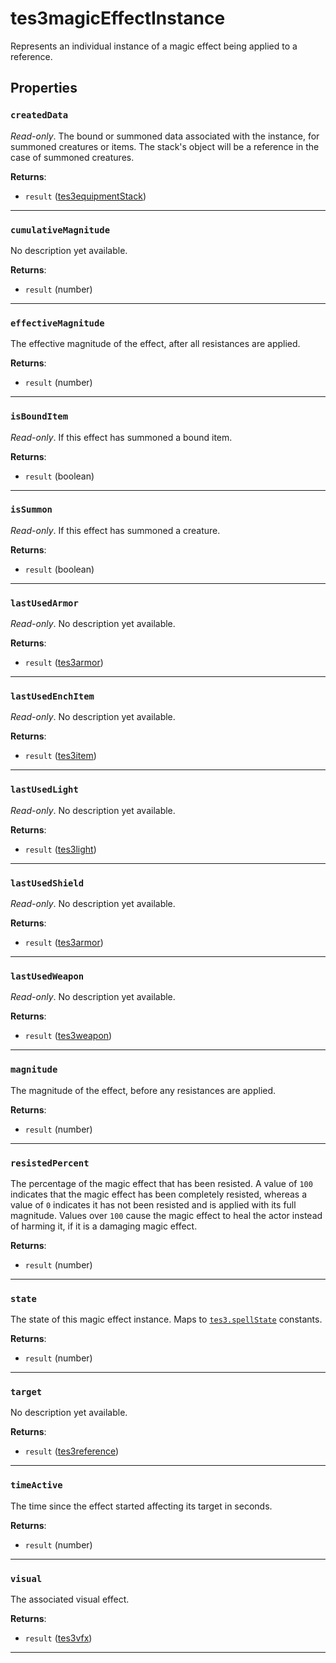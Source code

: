 <!---
	This file is autogenerated. Do not edit this file manually. Your changes will be ignored.
	More information: https://github.com/MWSE/MWSE/tree/master/docs
-->

# tes3magicEffectInstance

Represents an individual instance of a magic effect being applied to a reference.

## Properties

### `createdData`

*Read-only*. The bound or summoned data associated with the instance, for summoned creatures or items. The stack's object will be a reference in the case of summoned creatures.

**Returns**:

* `result` ([tes3equipmentStack](../../types/tes3equipmentStack))

***

### `cumulativeMagnitude`

No description yet available.

**Returns**:

* `result` (number)

***

### `effectiveMagnitude`

The effective magnitude of the effect, after all resistances are applied.

**Returns**:

* `result` (number)

***

### `isBoundItem`

*Read-only*. If this effect has summoned a bound item.

**Returns**:

* `result` (boolean)

***

### `isSummon`

*Read-only*. If this effect has summoned a creature.

**Returns**:

* `result` (boolean)

***

### `lastUsedArmor`

*Read-only*. No description yet available.

**Returns**:

* `result` ([tes3armor](../../types/tes3armor))

***

### `lastUsedEnchItem`

*Read-only*. No description yet available.

**Returns**:

* `result` ([tes3item](../../types/tes3item))

***

### `lastUsedLight`

*Read-only*. No description yet available.

**Returns**:

* `result` ([tes3light](../../types/tes3light))

***

### `lastUsedShield`

*Read-only*. No description yet available.

**Returns**:

* `result` ([tes3armor](../../types/tes3armor))

***

### `lastUsedWeapon`

*Read-only*. No description yet available.

**Returns**:

* `result` ([tes3weapon](../../types/tes3weapon))

***

### `magnitude`

The magnitude of the effect, before any resistances are applied.

**Returns**:

* `result` (number)

***

### `resistedPercent`

The percentage of the magic effect that has been resisted. A value of `100` indicates that the magic effect has been completely resisted, whereas a value of `0` indicates it has not been resisted and is applied with its full magnitude. Values over `100` cause the magic effect to heal the actor instead of harming it, if it is a damaging magic effect.

**Returns**:

* `result` (number)

***

### `state`

The state of this magic effect instance. Maps to [`tes3.spellState`](https://mwse.github.io/MWSE/references/spell-states/) constants.

**Returns**:

* `result` (number)

***

### `target`

No description yet available.

**Returns**:

* `result` ([tes3reference](../../types/tes3reference))

***

### `timeActive`

The time since the effect started affecting its target in seconds.

**Returns**:

* `result` (number)

***

### `visual`

The associated visual effect.

**Returns**:

* `result` ([tes3vfx](../../types/tes3vfx))

***

